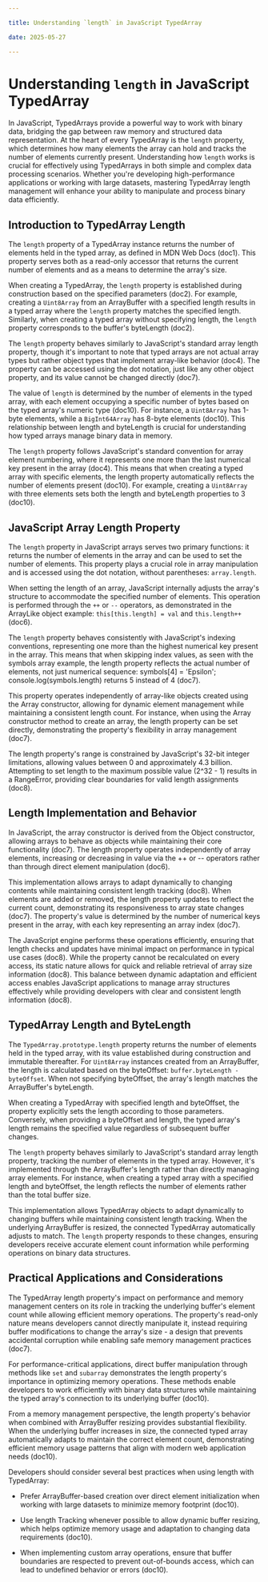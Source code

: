```yaml
---

title: Understanding `length` in JavaScript TypedArray

date: 2025-05-27

---
```



# Understanding `length` in JavaScript TypedArray

In JavaScript, TypedArrays provide a powerful way to work with binary data, bridging the gap between raw memory and structured data representation. At the heart of every TypedArray is the `length` property, which determines how many elements the array can hold and tracks the number of elements currently present. Understanding how `length` works is crucial for effectively using TypedArrays in both simple and complex data processing scenarios. Whether you're developing high-performance applications or working with large datasets, mastering TypedArray length management will enhance your ability to manipulate and process binary data efficiently.


## Introduction to TypedArray Length

The `length` property of a TypedArray instance returns the number of elements held in the typed array, as defined in MDN Web Docs (doc1). This property serves both as a read-only accessor that returns the current number of elements and as a means to determine the array's size.

When creating a TypedArray, the `length` property is established during construction based on the specified parameters (doc2). For example, creating a `Uint8Array` from an ArrayBuffer with a specified length results in a typed array where the `length` property matches the specified length. Similarly, when creating a typed array without specifying length, the `length` property corresponds to the buffer's byteLength (doc2).

The `length` property behaves similarly to JavaScript's standard array length property, though it's important to note that typed arrays are not actual array types but rather object types that implement array-like behavior (doc4). The property can be accessed using the dot notation, just like any other object property, and its value cannot be changed directly (doc7).

The value of `length` is determined by the number of elements in the typed array, with each element occupying a specific number of bytes based on the typed array's numeric type (doc10). For instance, a `Uint8Array` has 1-byte elements, while a `BigInt64Array` has 8-byte elements (doc10). This relationship between length and byteLength is crucial for understanding how typed arrays manage binary data in memory.

The `length` property follows JavaScript's standard convention for array element numbering, where it represents one more than the last numerical key present in the array (doc4). This means that when creating a typed array with specific elements, the length property automatically reflects the number of elements present (doc10). For example, creating a `Uint8Array` with three elements sets both the length and byteLength properties to 3 (doc10).


## JavaScript Array Length Property

The `length` property in JavaScript arrays serves two primary functions: it returns the number of elements in the array and can be used to set the number of elements. This property plays a crucial role in array manipulation and is accessed using the dot notation, without parentheses: `array.length`.

When setting the length of an array, JavaScript internally adjusts the array's structure to accommodate the specified number of elements. This operation is performed through the `++` or `--` operators, as demonstrated in the ArrayLike object example: `this[this.length] = val` and `this.length++` (doc6).

The `length` property behaves consistently with JavaScript's indexing conventions, representing one more than the highest numerical key present in the array. This means that when skipping index values, as seen with the symbols array example, the length property reflects the actual number of elements, not just numerical sequence: symbols[4] = 'Epsilon'; console.log(symbols.length) returns 5 instead of 4 (doc7).

This property operates independently of array-like objects created using the Array constructor, allowing for dynamic element management while maintaining a consistent length count. For instance, when using the Array constructor method to create an array, the length property can be set directly, demonstrating the property's flexibility in array management (doc7).

The length property's range is constrained by JavaScript's 32-bit integer limitations, allowing values between 0 and approximately 4.3 billion. Attempting to set length to the maximum possible value (2^32 - 1) results in a RangeError, providing clear boundaries for valid length assignments (doc8).


## Length Implementation and Behavior

In JavaScript, the array constructor is derived from the Object constructor, allowing arrays to behave as objects while maintaining their core functionality (doc7). The length property operates independently of array elements, increasing or decreasing in value via the ++ or -- operators rather than through direct element manipulation (doc6).

This implementation allows arrays to adapt dynamically to changing contents while maintaining consistent length tracking (doc8). When elements are added or removed, the length property updates to reflect the current count, demonstrating its responsiveness to array state changes (doc7). The property's value is determined by the number of numerical keys present in the array, with each key representing an array index (doc7).

The JavaScript engine performs these operations efficiently, ensuring that length checks and updates have minimal impact on performance in typical use cases (doc8). While the property cannot be recalculated on every access, its static nature allows for quick and reliable retrieval of array size information (doc8). This balance between dynamic adaptation and efficient access enables JavaScript applications to manage array structures effectively while providing developers with clear and consistent length information (doc8).


## TypedArray Length and ByteLength

The `TypedArray.prototype.length` property returns the number of elements held in the typed array, with its value established during construction and immutable thereafter. For `Uint8Array` instances created from an ArrayBuffer, the length is calculated based on the byteOffset: `buffer.byteLength - byteOffset`. When not specifying byteOffset, the array's length matches the ArrayBuffer's byteLength.

When creating a TypedArray with specified length and byteOffset, the property explicitly sets the length according to those parameters. Conversely, when providing a byteOffset and length, the typed array's length remains the specified value regardless of subsequent buffer changes.

The `length` property behaves similarly to JavaScript's standard array length property, tracking the number of elements in the typed array. However, it's implemented through the ArrayBuffer's length rather than directly managing array elements. For instance, when creating a typed array with a specified length and byteOffset, the length reflects the number of elements rather than the total buffer size.

This implementation allows TypedArray objects to adapt dynamically to changing buffers while maintaining consistent length tracking. When the underlying ArrayBuffer is resized, the connected TypedArray automatically adjusts to match. The `length` property responds to these changes, ensuring developers receive accurate element count information while performing operations on binary data structures.


## Practical Applications and Considerations

The TypedArray length property's impact on performance and memory management centers on its role in tracking the underlying buffer's element count while allowing efficient memory operations. The property's read-only nature means developers cannot directly manipulate it, instead requiring buffer modifications to change the array's size - a design that prevents accidental corruption while enabling safe memory management practices (doc7).

For performance-critical applications, direct buffer manipulation through methods like `set` and `subarray` demonstrates the length property's importance in optimizing memory operations. These methods enable developers to work efficiently with binary data structures while maintaining the typed array's connection to its underlying buffer (doc10).

From a memory management perspective, the length property's behavior when combined with ArrayBuffer resizing provides substantial flexibility. When the underlying buffer increases in size, the connected typed array automatically adapts to maintain the correct element count, demonstrating efficient memory usage patterns that align with modern web application needs (doc10).

Developers should consider several best practices when using length with TypedArray:

- Prefer ArrayBuffer-based creation over direct element initialization when working with large datasets to minimize memory footprint (doc10).

- Use length Tracking whenever possible to allow dynamic buffer resizing, which helps optimize memory usage and adaptation to changing data requirements (doc10).

- When implementing custom array operations, ensure that buffer boundaries are respected to prevent out-of-bounds access, which can lead to undefined behavior or errors (doc10).

